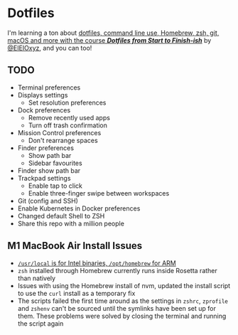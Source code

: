 # Dotfiles

I'm learning a ton about [dotfiles, command line use, Homebrew, zsh, git, macOS and more with the course **_Dotfiles from Start to Finish-ish_**](http://dotfiles.eieio.xyz/) by [@EIEIOxyz](https://twitter.com/EIEIOxyz/), and you can too!

## TODO

- Terminal preferences
- Displays settings
  - Set resolution preferences
- Dock preferences
  - Remove recently used apps
  - Turn off trash confirmation
- Mission Control preferences
  - Don't rearrange spaces
- Finder preferences
  - Show path bar
  - Sidebar favourites
- Finder show path bar
- Trackpad settings
  - Enable tap to click
  - Enable three-finger swipe between workspaces
- Git (config and SSH)
- Enable Kubernetes in Docker preferences
- Changed default Shell to ZSH
- Share this repo with a million people

## M1 MacBook Air Install Issues

- [`/usr/local` is for Intel binaries, `/opt/homebrew` for ARM](https://docs.brew.sh/Installation)
- `zsh` installed through Homebrew currently runs inside Rosetta rather than natively
- Issues with using the Homebrew install of nvm, updated the install script to use the `curl` install as a temporary fix
- The scripts failed the first time around as the settings in `zshrc`, `zprofile` and `zshenv` can't be sourced until the symlinks have been set up for them. These problems were solved by closing the terminal and running the script again
